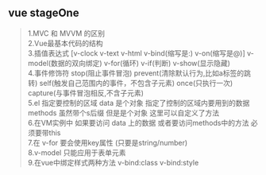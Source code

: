 ## vue stageOne
>1.MVC 和 MVVM 的区别 <br/>
2.Vue最基本代码的结构 <br/>
3.插值表达式 [v-clock v-text v-html v-bind(缩写是:) v-on(缩写是@)]   v-model(数据的双向绑定)  v-for(循环) v-if(判断) v-show(显示隐藏)<br/>
4.事件修饰符 stop(阻止事件冒泡) prevent(清除默认行为,比如a标签的跳转) self(触发自己范围内的事件，不包含子元素) once(只执行一次) capture(与事件冒泡相反,不含子元素)<br/>
5.el 指定要控制的区域 data 是个对象 指定了控制的区域内要用到的数据  methods 虽然带个s后缀 但是是个对象 这里可以自定义了方法<br/>
6.在VM实例中 如果要访问 data 上的数据 或者要访问methods中的方法 必须要带this<br/>
7.在 v-for 要会使用key属性 (只要是string/number)<br/>
8.v-model 只能应用于表单元素<br/>
9.在vue中绑定样式两种方法 v-bind:class v-bind:style<br/>
